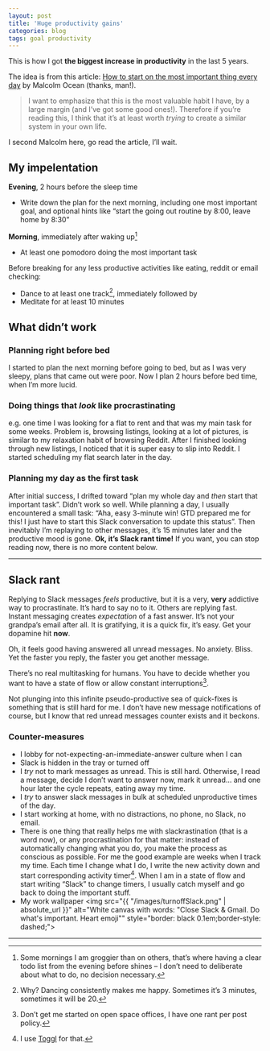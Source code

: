 ```yaml
---
layout: post
title: 'Huge productivity gains'
categories: blog
tags: goal productivity
---
```


This is how I got **the biggest increase in productivity** in the last 5 years.

The idea is from this article: [How to start on the most important thing every day](http://blog.complice.co/post/121559734412/how-to-start-on-the-most-important-thing-every-day) by Malcolm Ocean (thanks, man!).

> I want to emphasize that this is the most valuable habit I have, by a large margin (and I’ve got some good ones!). Therefore if you’re reading this, I think that it’s at least worth _trying_ to create a similar system in your own life.

I second Malcolm here, go read the article, I’ll wait.

## My impelentation

**Evening**, 2 hours before the sleep time
* Write down the plan for the next morning, including one most important goal, and optional hints like “start the going out routine by 8:00, leave home by 8:30” 

**Morning**, immediately after waking up[^1]
* At least one pomodoro doing the most important task  

Before breaking for any less productive activities like eating, reddit or email checking:
* Dance to at least one track[^2], immediately followed by
* Meditate for at least 10 minutes



## What didn’t work

### Planning right before bed
I started to plan the next morning before going to bed, but as I was very sleepy, plans that came out were poor. Now I plan 2 hours before bed time, when I’m more lucid.

### Doing things that _look_ like procrastinating
e.g. one time I was looking for a flat to rent and that was my main task for some weeks. Problem is, browsing listings, looking at a lot of pictures, is similar to my relaxation habit of browsing Reddit. After I finished looking through new listings, I noticed that it is super easy to slip into Reddit. I started scheduling my flat search later in the day.

### Planning my day as the first task
After initial success, I drifted toward “plan my whole day and _then_ start that important task”. Didn’t work so well. While planning a day, I usually encountered a small task: “Aha, easy 3-minute win! GTD prepared me for this! I just have to start this Slack conversation to update this status”. Then inevitably I’m replaying to other messages, it’s 15 minutes later and the productive mood is gone. **Ok, it’s Slack rant time!** If you want, you can stop reading now, there is no more content below.

-----

## Slack rant

Replying to Slack messages _feels_ productive, but it is a very, **very** addictive way to procrastinate. It’s hard to say no to it. Others are replying fast. Instant messaging creates _expectation_ of a fast answer. It’s not your grandpa’s email after all. It is gratifying, it is a quick fix, it’s easy. Get your dopamine hit **now**.

Oh, it feels good having answered all unread messages. No anxiety. Bliss. Yet the faster you reply, the faster you get another message.

There’s no real multitasking for humans. You have to decide whether you want to have a state of flow or allow constant interruptions[^3].

Not plunging into this infinite pseudo-productive sea of quick-fixes is something that is still hard for me. I don’t have new message notifications of course, but I know that red unread messages counter exists and it beckons.

### Counter-measures
* I lobby for not-expecting-an-immediate-answer culture when I can
* Slack is hidden in the tray or turned off
* I _try_ not to mark messages as unread. This is still hard. Otherwise, I read a message, decide I don’t want to answer now, mark it unread… and one hour later the cycle repeats, eating away my time.
* I _try_ to answer slack messages in bulk at scheduled unproductive times of the day.
* I start working at home, with no distractions, no phone, no Slack, no email. 
* There is one thing that really helps me with slackrastination (that is a word now), or any procrastination for that matter: instead of automatically changing what you do, you make the process as conscious as possible. For me the good example are weeks when I track my time. Each time I change what I do, I write the new activity down and start corresponding activity timer[^4]. When I am in a state of flow and start writing “Slack” to change timers, I usually catch myself and go back to doing the important stuff.
* My work wallpaper <img src="{{ "/images/turnoffSlack.png" | absolute_url }}" alt="White canvas with words: &quot;Close Slack &amp; Gmail. Do what's important. Heart emoji&quot;" style="border: black 0.1em;border-style: dashed;">
</rant>

-----

[^1]: Some mornings I am groggier than on others, that’s where having a clear todo list from the evening before shines – I don’t need to deliberate about what to do, no decision necessary.
[^2]: Why? Dancing consistently makes me happy. Sometimes it’s 3 minutes, sometimes it will be 20.
[^3]: Don’t get me started on open space offices, I have one rant per post policy.
[^4]: I use [Toggl](https://toggl.com/) for that.